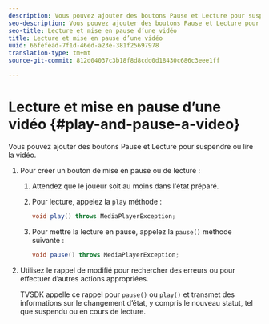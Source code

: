 ```yaml
---
description: Vous pouvez ajouter des boutons Pause et Lecture pour suspendre ou lire la vidéo.
seo-description: Vous pouvez ajouter des boutons Pause et Lecture pour suspendre ou lire la vidéo.
seo-title: Lecture et mise en pause d’une vidéo
title: Lecture et mise en pause d’une vidéo
uuid: 66fefead-7f1d-46ed-a23e-381f25697978
translation-type: tm+mt
source-git-commit: 812d04037c3b18f8d8cdd0d18430c686c3eee1ff

---
```



# Lecture et mise en pause d’une vidéo {#play-and-pause-a-video}

Vous pouvez ajouter des boutons Pause et Lecture pour suspendre ou lire la vidéo.

1. Pour créer un bouton de mise en pause ou de lecture :
   1. Attendez que le joueur soit au moins dans l&#39;état préparé.
   1. Pour  lecture, appelez la `play` méthode :

      ```java
      void play() throws MediaPlayerException;
      ```

   1. Pour mettre la lecture en pause, appelez la `pause()` méthode suivante :

      ```java
      void pause() throws MediaPlayerException;
      ```

1. Utilisez le rappel de modifié pour rechercher des erreurs ou pour effectuer d’autres actions appropriées.

   TVSDK appelle ce rappel pour `pause()` ou `play()` et transmet des informations sur le changement d’état, y compris le nouveau statut, tel que suspendu ou en cours de lecture.

